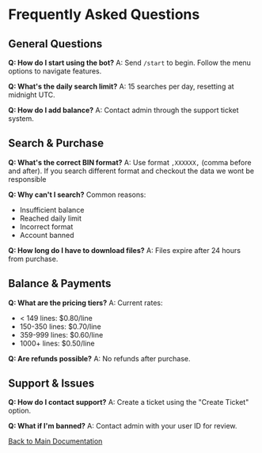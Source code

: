  # Frequently Asked Questions

## General Questions

**Q: How do I start using the bot?**
A: Send `/start` to begin. Follow the menu options to navigate features.

**Q: What's the daily search limit?**
A: 15 searches per day, resetting at midnight UTC.

**Q: How do I add balance?**
A: Contact admin through the support ticket system.

## Search & Purchase

**Q: What's the correct BIN format?**
A: Use format `,XXXXXX,` (comma before and after).
If you search different format and checkout the data we wont be responsible

**Q: Why can't I search?**
Common reasons:
- Insufficient balance
- Reached daily limit
- Incorrect format
- Account banned

**Q: How long do I have to download files?**
A: Files expire after 24 hours from purchase.

## Balance & Payments

**Q: What are the pricing tiers?**
A: Current rates:
- < 149 lines: $0.80/line
- 150-350 lines: $0.70/line
- 359-999 lines: $0.60/line
- 1000+ lines: $0.50/line

**Q: Are refunds possible?**
A: No refunds after purchase.

## Support & Issues

**Q: How do I contact support?**
A: Create a ticket using the "Create Ticket" option.

**Q: What if I'm banned?**
A: Contact admin with your user ID for review.

[Back to Main Documentation](README.md)
